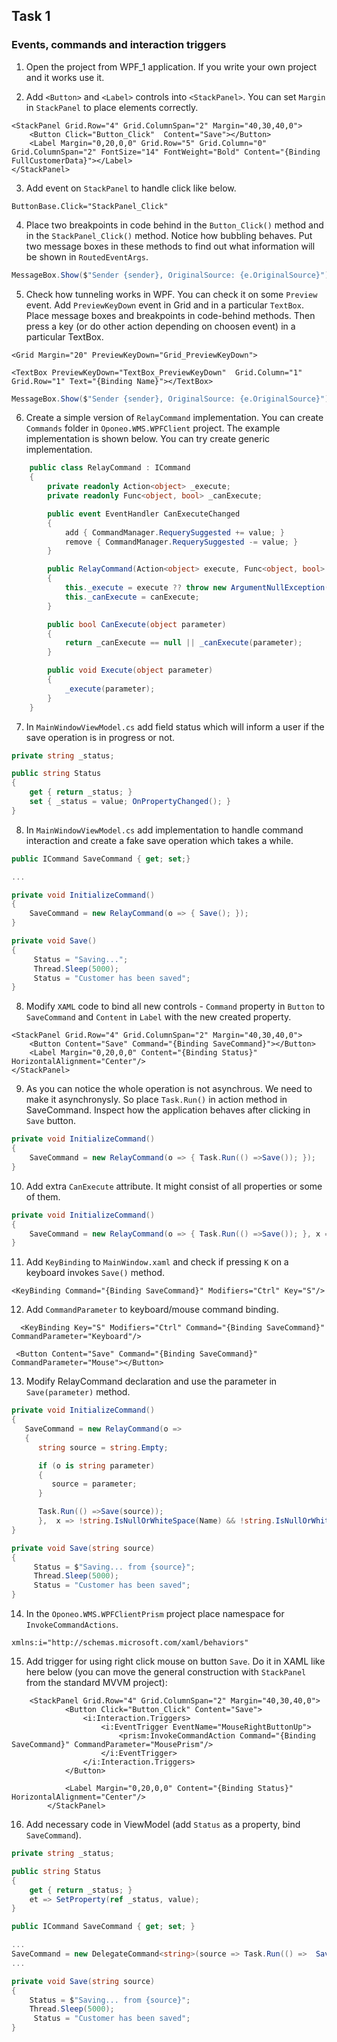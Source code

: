 ## Task 1

### Events, commands and interaction triggers

1. Open the project from WPF_1 application. If you write your own project and it works use it. 

2. Add `<Button>` and `<Label>` controls into `<StackPanel>`. You can set `Margin` in `StackPanel` to place elements correctly.

```
<StackPanel Grid.Row="4" Grid.ColumnSpan="2" Margin="40,30,40,0">
    <Button Click="Button_Click"  Content="Save"></Button>
    <Label Margin="0,20,0,0" Grid.Row="5" Grid.Column="0" Grid.ColumnSpan="2" FontSize="14" FontWeight="Bold" Content="{Binding FullCustomerData}"></Label>
</StackPanel>
 ```
3. Add event on `StackPanel` to handle click like below.

```
ButtonBase.Click="StackPanel_Click"
```

4. Place two breakpoints in code behind in the `Button_Click()` method and in the `StackPanel_Click()` method. Notice how bubbling behaves. Put two message boxes in these methods to find out what information will be shown in `RoutedEventArgs`.

```cs
MessageBox.Show($"Sender {sender}, OriginalSource: {e.OriginalSource}");
```

5. Check how tunneling works in WPF. You can check it on some `Preview` event. Add `PreviewKeyDown` event in Grid and in a particular `TextBox`. Place message boxes and breakpoints in code-behind methods. Then press a key (or do other action depending on choosen event) in a particular TextBox.

```
<Grid Margin="20" PreviewKeyDown="Grid_PreviewKeyDown">
```

```
<TextBox PreviewKeyDown="TextBox_PreviewKeyDown"  Grid.Column="1" Grid.Row="1" Text="{Binding Name}"></TextBox>
```

```cs
MessageBox.Show($"Sender {sender}, OriginalSource: {e.OriginalSource}");
```

6. Create a simple version of `RelayCommand` implementation. You can create `Commands` folder in `Oponeo.WMS.WPFClient` project. The example implementation is shown below. You can try create generic implementation. 

```cs
    public class RelayCommand : ICommand
    {
        private readonly Action<object> _execute;
        private readonly Func<object, bool> _canExecute;

        public event EventHandler CanExecuteChanged
        {
            add { CommandManager.RequerySuggested += value; }
            remove { CommandManager.RequerySuggested -= value; }
        }

        public RelayCommand(Action<object> execute, Func<object, bool> canExecute = null)
        {
            this._execute = execute ?? throw new ArgumentNullException(nameof(execute));
            this._canExecute = canExecute;
        }

        public bool CanExecute(object parameter)
        {
            return _canExecute == null || _canExecute(parameter);
        }

        public void Execute(object parameter)
        {
            _execute(parameter);
        }
    }
```

7. In `MainWindowViewModel.cs` add field status which will inform a user if the save operation is in progress or not.

```cs
private string _status;

public string Status
{
    get { return _status; }
    set { _status = value; OnPropertyChanged(); }
}
```

8. In `MainWindowViewModel.cs` add implementation to handle command interaction and create a fake save operation which takes a while.

```cs
public ICommand SaveCommand { get; set;}

...

private void InitializeCommand()
{
    SaveCommand = new RelayCommand(o => { Save(); });
}

private void Save()
{
     Status = "Saving...";
     Thread.Sleep(5000);
     Status = "Customer has been saved";
}
```

8. Modify `XAML` code to  bind all new controls - `Command` property in `Button` to `SaveCommand` and `Content` in `Label` with
the new created property.

```
<StackPanel Grid.Row="4" Grid.ColumnSpan="2" Margin="40,30,40,0">
    <Button Content="Save" Command="{Binding SaveCommand}"></Button>
    <Label Margin="0,20,0,0" Content="{Binding Status}" HorizontalAlignment="Center"/>
</StackPanel>
```

9. As you can notice the whole operation is not asynchrous. We need to make it asynchronysly. So place `Task.Run()` in action method in SaveCommand. Inspect how the application behaves
after clicking in `Save` button.

```cs
private void InitializeCommand()
{
    SaveCommand = new RelayCommand(o => { Task.Run(() =>Save()); });
}
```

10. Add extra `CanExecute` attribute. It might consist of all properties or some of them.

```cs
private void InitializeCommand()
{
    SaveCommand = new RelayCommand(o => { Task.Run(() =>Save()); }, x => !string.IsNullOrWhiteSpace(Name) && !string.IsNullOrWhiteSpace(TaxIdentifier));
}
```

11. Add `KeyBinding` to `MainWindow.xaml` and check if pressing `K` on a keyboard invokes `Save()` method.

```
<KeyBinding Command="{Binding SaveCommand}" Modifiers="Ctrl" Key="S"/>
```

12. Add `CommandParameter` to keyboard/mouse command binding. 

```
  <KeyBinding Key="S" Modifiers="Ctrl" Command="{Binding SaveCommand}" CommandParameter="Keyboard"/>
```

```
 <Button Content="Save" Command="{Binding SaveCommand}" CommandParameter="Mouse"></Button>
 ```
 
 13. Modify RelayCommand declaration and use the parameter in `Save(parameter)` method.

```cs
private void InitializeCommand()
{
   SaveCommand = new RelayCommand(o => 
   {
      string source = string.Empty;

      if (o is string parameter)
      {
         source = parameter;
      }

      Task.Run(() =>Save(source)); 
      },  x => !string.IsNullOrWhiteSpace(Name) && !string.IsNullOrWhiteSpace(TaxIdentifier));
}

private void Save(string source)
{
     Status = $"Saving... from {source}";
     Thread.Sleep(5000);
     Status = "Customer has been saved";
}
```
14. In the `Oponeo.WMS.WPFClientPrism` project place namespace for `InvokeCommandActions`.

```
xmlns:i="http://schemas.microsoft.com/xaml/behaviors"
```

15. Add trigger for using right click mouse on button `Save`. Do it in XAML like here below (you can move the general construction with `StackPanel` from the standard MVVM project):

```
    <StackPanel Grid.Row="4" Grid.ColumnSpan="2" Margin="40,30,40,0">
            <Button Click="Button_Click" Content="Save">
                <i:Interaction.Triggers>
                    <i:EventTrigger EventName="MouseRightButtonUp">
                        <prism:InvokeCommandAction Command="{Binding SaveCommand}" CommandParameter="MousePrism"/>
                    </i:EventTrigger>
                </i:Interaction.Triggers>
            </Button>

            <Label Margin="0,20,0,0" Content="{Binding Status}" HorizontalAlignment="Center"/>
        </StackPanel>
```

16. Add necessary code in ViewModel (add `Status` as a property, bind `SaveCommand`).

```cs
private string _status;

public string Status
{
    get { return _status; }
    et => SetProperty(ref _status, value);
}

public ICommand SaveCommand { get; set; }
```

```cs
...
SaveCommand = new DelegateCommand<string>(source => Task.Run(() =>  Save(source)));
...
```

```cs
private void Save(string source)
{
    Status = $"Saving... from {source}";
    Thread.Sleep(5000);
     Status = "Customer has been saved";
}
```
